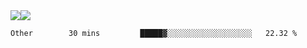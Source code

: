 <div style="display: flex; flex-direction: row;">
<img style="height: auto; width: auto;" class="img" src="https://raw.githubusercontent.com/blazepp/github-stats/master/generated/overview.svg#gh-dark-mode-only" />
<img style="height: auto; width: auto;" class="img" src="https://raw.githubusercontent.com/blazepp/github-stats/master/generated/languages.svg#gh-dark-mode-only" />
</div>

<!--START_SECTION:waka-->

```text
Other        30 mins         █████▓░░░░░░░░░░░░░░░░░░░   22.32 %
```

<!--END_SECTION:waka-->
